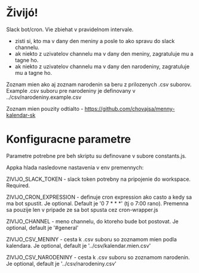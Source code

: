 # Živijó!

Slack bot/cron. Vie zbiehat v pravidelnom intervale.
- zisti si, kto ma v dany den meniny a posle to ako spravu do slack channelu.
- ak niekto z uzivatelov channelu ma v dany den meniny, zagratuluje mu a tagne ho.
- ak niekto z uzivatelov channelu ma v dany den narodeniny, zagratuluje mu a tagne ho.

Zoznam mien ako aj zoznam narodenin sa beru z prilozenych .csv suborov. Example .csv suboru pre narodeniny je definovany v ../csv/narodeniny.example.csv

Zoznam mien pouzity odtialto - https://github.com/chovajsa/menny-kalendar-sk

# Konfiguracne parametre

Parametre potrebne pre beh skriptu su definovane v subore constants.js.

Appka hlada nasledovne nastavenia v env premennych: 

ZIVIJO_SLACK_TOKEN - slack token potrebny na pripojenie do workspace. Required.

ZIVIJO_CRON_EXPRESSION - definuje cron expression ako casto a kedy sa ma bot spustit. Je optional. Default je '0 7 * * *' (tj o 7:00 rano). Premenna sa pouzije len v pripade ze sa bot spusta cez cron-wrapper.js
    
ZIVIJO_CHANNEL - meno channelu, do ktoreho bude bot postovat. Je optional, default je '#general'
    
ZIVIJO_CSV_MENINY - cesta k .csv suboru so zoznamom mien podla kalendara. Je optional, default je '../csv/kalendar.mien.csv'

ZIVIJO_CSV_NARODENINY - cesta k .csv suboru so zoznamom narodenin. Je optional, default je '../csv/narodeniny.csv'